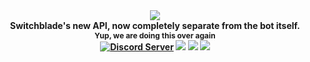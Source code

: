 <div align="center">
  <img src="https://i.imgur.com/ohWDCpg.png"><br>
  <b>Switchblade's new API, now completely separate from the bot itself.<br>
    <span style="font-size: 12">Yup, we are doing this over again</span>
  <br>
    <a href="https://support.switchblade.xyz/"><img src="https://img.shields.io/badge/dynamic/json.svg?style=flat-square&label=chat%20on%20Discord&colorB=7289DA&url=https%3A%2F%2Fdiscordapp.com%2Fapi%2Fservers%2F445203868624748555%2Fembed.json&query=%24.members.length&suffix=%20online" alt="Discord Server"/></a>
    <a href="https://travis-ci.org/SwitchbladeBot/api"><img src="https://img.shields.io/travis/SwitchbladeBot/api.svg?style=flat-square"/></a>
    <a href="https://david-dm.org/SwitchbladeBot/api"><img src="https://david-dm.org/SwitchbladeBot/api/status.svg?style=flat-square"/></a>
    <a href="https://david-dm.org/SwitchbladeBot/api?type=dev"><img src="https://david-dm.org/SwitchbladeBot/api/dev-status.svg?style=flat-square"/></a>
  </p>
</div>
